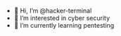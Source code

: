 - 👋 Hi, I’m @hacker-terminal
- 👀 I’m interested in cyber security
- 🌱 I’m currently learning pentesting
